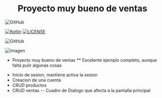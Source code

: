 <div align="center">
  <h1 align="center">Proyecto muy bueno de ventas</h1>
</div>
<p align="center">
 
  ![GitHub](https://img.shields.io/github/last-commit/bnphony/Ventas-AS)
</p>

[![Kotlin](https://img.shields.io/badge/Code-Kotlin-blueviolet)](https://kotlinlang.org/)
[![LICENSE](https://img.shields.io/badge/Lisence-CC-%23e64545)](https://joseluisgs.dev/docs/license/)

![GitHub](https://img.shields.io/github/last-commit/bnphony/Ventas-AS)

![imagen](./images/ktor.png)
* Proyecto muy bueno de ventas
 ** Excelente ejemplo completo, aunque falta pulir algunas cosas
 - Inicio de sesion, mantiene activa la sesion
 - Creacion de una cuenta
 - CRUD productos
 - CRUD ventas
 	-- Cuadro de Dialogo que afecta a la pantalla principal


